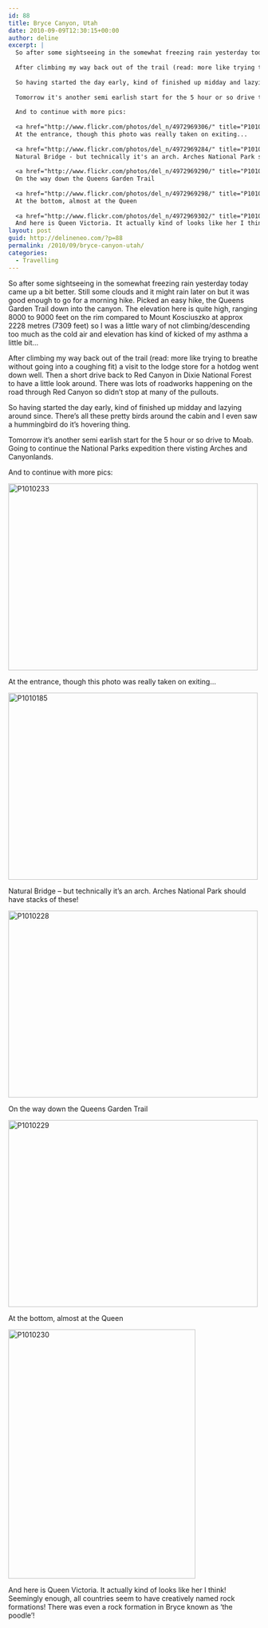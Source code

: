 ```yaml
---
id: 88
title: Bryce Canyon, Utah
date: 2010-09-09T12:30:15+00:00
author: deline
excerpt: |
  So after some sightseeing in the somewhat freezing rain yesterday today came up a bit better. Still some clouds and it might rain later on but it was good enough to go for a morning hike. Picked an easy hike, the Queens Garden Trail down into the canyon. The elevation here is quite high, ranging 8000 to 9000 feet on the rim compared to Mount Kosciuszko at approx 2228 metres (7309 feet) so I was a little wary of not climbing/descending too much as the cold air and elevation has kind of kicked of my asthma a little bit...
  
  After climbing my way back out of the trail (read: more like trying to breathe without going into a coughing fit) a visit to the lodge store for a hotdog went down well. Then a short drive back to Red Canyon in Dixie National Forest to have a little look around. There was lots of roadworks happening on the road through Red Canyon so didn't stop at many of the pullouts.
  
  So having started the day early, kind of finished up midday and lazying around since. There's all these pretty birds around the cabin and I even saw a hummingbird do it's hovering thing.
  
  Tomorrow it's another semi earlish start for the 5 hour or so drive to Moab. Going to continue the National Parks expedition there visting Arches and Canyonlands.
  
  And to continue with more pics:
  
  <a href="http://www.flickr.com/photos/del_n/4972969306/" title="P1010233 by del_n, on Flickr"><img src="http://farm5.static.flickr.com/4150/4972969306_f4322a7d96.jpg" width="500" height="375" alt="P1010233" /></a><br/>
  At the entrance, though this photo was really taken on exiting...
  
  <a href="http://www.flickr.com/photos/del_n/4972969284/" title="P1010185 by del_n, on Flickr"><img src="http://farm5.static.flickr.com/4091/4972969284_f988dc8d13.jpg" width="500" height="375" alt="P1010185" /></a><br/>
  Natural Bridge - but technically it's an arch. Arches National Park should have stacks of these!
  
  <a href="http://www.flickr.com/photos/del_n/4972969290/" title="P1010228 by del_n, on Flickr"><img src="http://farm5.static.flickr.com/4089/4972969290_0bcb262043.jpg" width="500" height="375" alt="P1010228" /></a><br/>
  On the way down the Queens Garden Trail
  
  <a href="http://www.flickr.com/photos/del_n/4972969298/" title="P1010229 by del_n, on Flickr"><img src="http://farm5.static.flickr.com/4128/4972969298_4776cd081e.jpg" width="500" height="375" alt="P1010229" /></a><br/>
  At the bottom, almost at the Queen
  
  <a href="http://www.flickr.com/photos/del_n/4972969302/" title="P1010230 by del_n, on Flickr"><img src="http://farm5.static.flickr.com/4092/4972969302_11dcb71fd1.jpg" width="375" height="500" alt="P1010230" /></a><br/>
  And here is Queen Victoria. It actually kind of looks like her I think! Seemingly enough, all countries seem to have creatively named rock formations! There was even a rock formation in Bryce known as 'the poodle'!
layout: post
guid: http://delineneo.com/?p=88
permalink: /2010/09/bryce-canyon-utah/
categories:
  - Travelling
---
```

So after some sightseeing in the somewhat freezing rain yesterday today came up a bit better. Still some clouds and it might rain later on but it was good enough to go for a morning hike. Picked an easy hike, the Queens Garden Trail down into the canyon. The elevation here is quite high, ranging 8000 to 9000 feet on the rim compared to Mount Kosciuszko at approx 2228 metres (7309 feet) so I was a little wary of not climbing/descending too much as the cold air and elevation has kind of kicked of my asthma a little bit&#8230;

After climbing my way back out of the trail (read: more like trying to breathe without going into a coughing fit) a visit to the lodge store for a hotdog went down well. Then a short drive back to Red Canyon in Dixie National Forest to have a little look around. There was lots of roadworks happening on the road through Red Canyon so didn&#8217;t stop at many of the pullouts.

So having started the day early, kind of finished up midday and lazying around since. There&#8217;s all these pretty birds around the cabin and I even saw a hummingbird do it&#8217;s hovering thing.

Tomorrow it&#8217;s another semi earlish start for the 5 hour or so drive to Moab. Going to continue the National Parks expedition there visting Arches and Canyonlands.

And to continue with more pics:

[<img src="http://farm5.static.flickr.com/4150/4972969306_f4322a7d96.jpg" width="500" height="375" alt="P1010233" />](http://www.flickr.com/photos/del_n/4972969306/ "P1010233 by del_n, on Flickr")
  
At the entrance, though this photo was really taken on exiting&#8230;

[<img src="http://farm5.static.flickr.com/4091/4972969284_f988dc8d13.jpg" width="500" height="375" alt="P1010185" />](http://www.flickr.com/photos/del_n/4972969284/ "P1010185 by del_n, on Flickr")
  
Natural Bridge &#8211; but technically it&#8217;s an arch. Arches National Park should have stacks of these!

[<img src="http://farm5.static.flickr.com/4089/4972969290_0bcb262043.jpg" width="500" height="375" alt="P1010228" />](http://www.flickr.com/photos/del_n/4972969290/ "P1010228 by del_n, on Flickr")
  
On the way down the Queens Garden Trail

[<img src="http://farm5.static.flickr.com/4128/4972969298_4776cd081e.jpg" width="500" height="375" alt="P1010229" />](http://www.flickr.com/photos/del_n/4972969298/ "P1010229 by del_n, on Flickr")
  
At the bottom, almost at the Queen

[<img src="http://farm5.static.flickr.com/4092/4972969302_11dcb71fd1.jpg" width="375" height="500" alt="P1010230" />](http://www.flickr.com/photos/del_n/4972969302/ "P1010230 by del_n, on Flickr")
  
And here is Queen Victoria. It actually kind of looks like her I think! Seemingly enough, all countries seem to have creatively named rock formations! There was even a rock formation in Bryce known as &#8216;the poodle&#8217;!